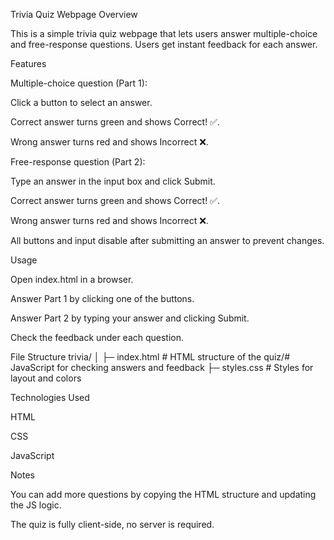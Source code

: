 Trivia Quiz Webpage
Overview

This is a simple trivia quiz webpage that lets users answer multiple-choice and free-response questions. Users get instant feedback for each answer.

Features

Multiple-choice question (Part 1):

Click a button to select an answer.

Correct answer turns green and shows Correct! ✅.

Wrong answer turns red and shows Incorrect ❌.

Free-response question (Part 2):

Type an answer in the input box and click Submit.

Correct answer turns green and shows Correct! ✅.

Wrong answer turns red and shows Incorrect ❌.

All buttons and input disable after submitting an answer to prevent changes.

Usage

Open index.html in a browser.

Answer Part 1 by clicking one of the buttons.

Answer Part 2 by typing your answer and clicking Submit.

Check the feedback under each question.

File Structure
trivia/
│
├─ index.html      # HTML structure of the quiz/# JavaScript for checking answers and feedback
├─ styles.css      # Styles for layout and colors


Technologies Used

HTML

CSS

JavaScript

Notes

You can add more questions by copying the HTML structure and updating the JS logic.

The quiz is fully client-side, no server is required.
